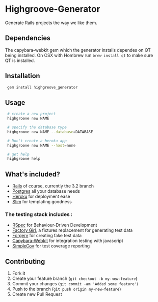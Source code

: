 # Highgroove-Generator

Generate Rails projects the way we like them.

## Dependencies

The capybara-webkit gem which the generator installs dependes on QT
being installed. On OSX with Hombrew run ```brew install qt``` to make
sure QT is installed.

## Installation

```bash
 gem install highgroove_generator
```

## Usage

```bash
 # create a new project
 highgroove new NAME

 # specify the database type
 highgroove new NAME --database=DATABASE

 # Don't create a heroku app
 highgroove new NAME --host=none

 # get help
 highgroove help
```

## What's included?
- [Rails](http://rubyonrails.org/) of course, currently the 3.2 branch
- [Postgres](http://www.postgresql.org/) all your database needs
- [Heroku](http://www.heroku.com/) for deployment ease
- [Slim](http://slim-lang.com/) for templating goodness

### The testing stack includes :
- [RSpec](https://github.com/rspec/rspec-rails/) for Behaviour-Driven Development
- [Factory Girl](https://github.com/thoughtbot/factory_girl), a fixtures replacement for generating test data
- [Forgery](https://github.com/sevenwire/forgery) for creating fake test data
- [Capybara-Webkit](https://github.com/thoughtbot/capybara-webkit) for integration testing with javascript
- [SimpleCov](https://github.com/colszowka/simplecov) for test coverage reporting

## Contributing

1. Fork it
2. Create your feature branch (`git checkout -b my-new-feature`)
3. Commit your changes (`git commit -am 'Added some feature'`)
4. Push to the branch (`git push origin my-new-feature`)
5. Create new Pull Request

